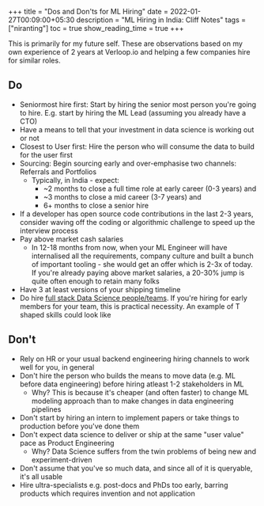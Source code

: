 +++
title = "Dos and Don'ts for ML Hiring"
date = 2022-01-27T00:09:00+05:30
description = "ML Hiring in India: Cliff Notes"
tags = ["niranting"] 
toc = true
show_reading_time = true
+++

This is primarily for my future self. These are observations based on my own experience of 2 years at Verloop.io and helping a few companies hire for similar roles. 

## Do
- Seniormost hire first: Start by hiring the senior most person you're going to hire. E.g. start by hiring the ML Lead (assuming you already have a CTO)
- Have a means to tell that your investment in data science is working out or not
- Closest to User first: Hire the person who will consume the data to build for the user first
- Sourcing: Begin sourcing early and over-emphasise two channels: Referrals and Portfolios
    - Typically, in India - expect:
        - ~2 months to close a full time role at early career (0-3 years) and 
        - ~3 months to close a mid career (3-7 years) and
        - 6+ months to close a senior hire
- If a developer has open source code contributions in the last 2-3 years, consider waving off the coding or algorithmic challenge to speed up the interview process
- Pay above market cash salaries
    - In 12-18 months from now, when your ML Engineer will have internalised all the requirements, company culture and built a bunch of important tooling - she would get an offer which is 2-3x of today. If you're already paying above market salaries, a 20-30% jump is quite often enough to retain many folks 
- Have 3 at least versions of your shipping timeline
- Do hire [full stack Data Science people/teams](https://nirantk.com/writing/building-a-data-science-team.html).  If you're hiring for early members for your team, this is practical necessity. An example of T shaped skills could look like

## Don't
- Rely on HR or your usual backend engineering hiring channels to work well for you, in general
- Don't hire the person who builds the means to move data (e.g. ML before data engineering) before hiring atleast 1-2 stakeholders in ML
    - Why? This is because it's cheaper (and often faster) to change ML modeling approach than to make changes in data engineering pipelines
- Don't start by hiring an intern to implement papers or take things to production before you've done them
- Don't expect data science to deliver or ship at the same "user value" pace as Product Engineering
    - Why? Data Science suffers from the twin problems of being new and experiment-driven
- Don't assume that you've so much data, and since all of it is queryable, it's all usable
- Hire ultra-specialists e.g. post-docs and PhDs too early, barring products which requires invention and not application

